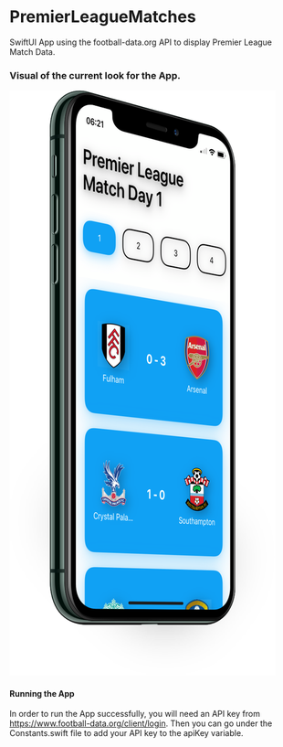 # PremierLeagueMatches
SwiftUI App using the football-data.org API to display Premier League Match Data.

### Visual of the current look for the App.
![alt text](https://github.com/RobertoEfrainHernandez/PremierLeagueMatches/blob/PremierLeagueMatches-patch-1/PremierLeagueMatchesScreenshot.png)

#### Running the App
In order to run the App successfully, you will need an API key from <https://www.football-data.org/client/login>. Then you can go under the Constants.swift file to add your API key to the apiKey variable.
